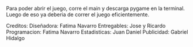 Para poder abrir el juego, corre el main y descarga pygame en la terminal. Luego de eso ya deberia de correr el juego eficientemente.


Creditos:
Diseñadora: Fatima Navarro
Entregables: Jose y Ricardo
Programacion: Fatima Navarro
Estadisticas: Juan Daniel
Publicidad: Gabriel Hidalgo

